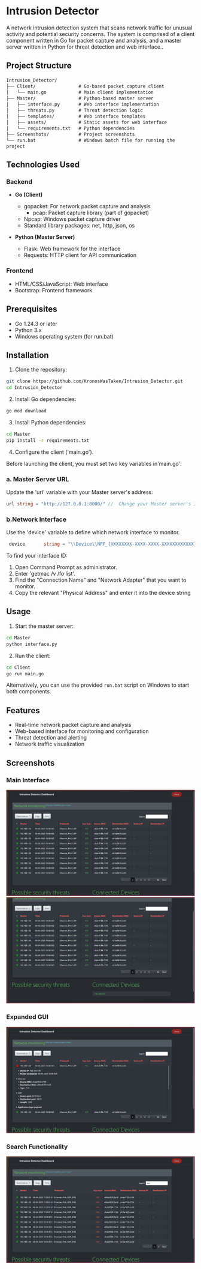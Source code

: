 # Intrusion Detector

A network intrusion detection system that scans network traffic for unusual activity and potential security concerns. The system is comprised of a client component written in Go for packet capture and analysis, and a master server written in Python for threat detection and web interface..

## Project Structure

```
Intrusion_Detector/
├── Client/                # Go-based packet capture client
│   └── main.go            # Main client implementation
├── Master/                # Python-based master server
│   ├── interface.py       # Web interface implementation
│   ├── threats.py         # Threat detection logic
│   ├── templates/         # Web interface templates
│   ├── assets/            # Static assets for web interface
│   └── requirements.txt   # Python dependencies
├── Screenshots/           # Project screenshots
└── run.bat                # Windows batch file for running the project
```

## Technologies Used

### Backend
- **Go (Client)**
  - gopacket: For network packet capture and analysis
    - pcap: Packet capture library (part of gopacket)
  - Npcap: Windows packet capture driver
  - Standard library packages: net, http, json, os

- **Python (Master Server)**
  - Flask: Web framework for the interface
  - Requests: HTTP client for API communication

### Frontend
- HTML/CSS/JavaScript: Web interface
- Bootstrap: Frontend framework 


## Prerequisites

- Go 1.24.3 or later
- Python 3.x
- Windows operating system (for run.bat)

## Installation

1. Clone the repository:
```bash
git clone https://github.com/KronosWasTaken/Intrusion_Detector.git
cd Intrusion_Detector
```

2. Install Go dependencies:
```bash
go mod download
```

3. Install Python dependencies:
```bash
cd Master
pip install -r requirements.txt
```

4. Configure the client ('main.go').

Before launching the client, you must set two key variables in'main.go':
### a. Master Server URL
 Update the 'url' variable with your Master server's address:
 ```go
 url string = "http://127.0.0.1:8000/" //  Change your Master server's IP address and port.
```
 ### b.Network Interface
 Use the 'device' variable to define which network interface to monitor.

```go
 device       string = "\\Device\\NPF_{XXXXXXXX-XXXX-XXXX-XXXXXXXXXXXX}"   //Replace with your interface ID.
```
 To find your interface ID:
 1. Open Command Prompt as administrator.
 2. Enter 'getmac /v /fo list'.
 3. Find the "Connection Name" and "Network Adapter" that you want to monitor.
 4. Copy the relevant "Physical Address" and enter it into the device string

## Usage

1. Start the master server:
```bash
cd Master
python interface.py
```

2. Run the client:
```bash
cd Client
go run main.go
```

Alternatively, you can use the provided `run.bat` script on Windows to start both components.

## Features

- Real-time network packet capture and analysis
- Web-based interface for monitoring and configuration
- Threat detection and alerting
- Network traffic visualization

## Screenshots

### Main Interface
![Main Interface View 1](screenshots/main1.png)
![Main Interface View 2](screenshots/main2.png)

### Expanded GUI
![Expanded GUI View](screenshots/expanded_gui.png)

### Search Functionality
![Search Interface](screenshots/search.png)



